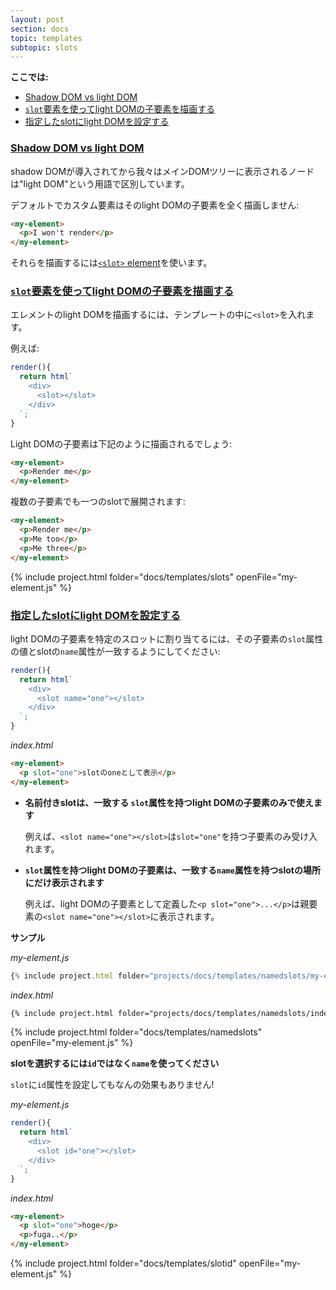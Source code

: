 ```yaml
---
layout: post
section: docs
topic: templates
subtopic: slots
---
```


<!-- original:
**On this page:**

* [Shadow DOM vs light DOM](#intro)
* [Render light DOM children with the `slot` element](#slot)
* [Assign a light DOM child to a specific slot](#named)
-->

**ここでは:**

* [Shadow DOM vs light DOM](#intro)
* [`slot`要素を使ってlight DOMの子要素を描画する](#slot)
* [指定したslotにlight DOMを設定する](#named)

<a id="intro">

### [Shadow DOM vs light DOM](#intro)

<!-- original:
Since the introduction of shadow DOM, we use the term "light DOM" to refer to nodes that appear in the main DOM tree.

By default, if a custom element has light DOM children in HTML, they do not render at all:
-->

shadow DOMが導入されてから我々はメインDOMツリーに表示されるノードは"light DOM"という用語で区別しています。

デフォルトでカスタム要素はそのlight DOMの子要素を全く描画しません:

```html
<my-element>
  <p>I won't render</p>
</my-element>
```

<!-- original:
You can make them render using the [`<slot>` element](https://developer.mozilla.org/en-US/docs/Web/HTML/Element/slot). 
-->

それらを描画するには[`<slot>` element](https://developer.mozilla.org/en-US/docs/Web/HTML/Element/slot)を使います。

<a id="slot">

### [`slot`要素を使ってlight DOMの子要素を描画する](#slot)

<!-- original:
To render an element's light DOM children, create a `<slot>` for them in the element's template. For example:
-->

エレメントのlight DOMを描画するには、テンプレートの中に`<slot>`を入れます。

例えば:

```js
render(){
  return html`
    <div>
      <slot></slot>
    </div>
  `;
}
```

<!-- original:
Light DOM children will now render in the `<slot>`:
-->

Light DOMの子要素は下記のように描画されるでしょう:

```html
<my-element>
  <p>Render me</p>
</my-element>
```

<!-- original:
Arbitrarily many light DOM children can populate a single slot:
-->

複数の子要素でも一つのslotで展開されます:

```html
<my-element>
  <p>Render me</p>
  <p>Me too</p>
  <p>Me three</p>
</my-element>
```

{% include project.html folder="docs/templates/slots" openFile="my-element.js" %}

<a id="named">

### [指定したslotにlight DOMを設定する](#named)

<!-- original:
To assign a light DOM child to a specific slot, ensure that the child's `slot` attribute matches the slot's `name` attribute:
-->

light DOMの子要素を特定のスロットに割り当てるには、その子要素の`slot`属性の値とslotの`name`属性が一致するようにしてください:

```js
render(){
  return html`
    <div>
      <slot name="one"></slot>
    </div>
  `;
}
```

_index.html_

<!-- original:
```html
<my-element>
  <p slot="one">Include me in slot "one".</p>
</my-element>
```

* **Named slots only accept light DOM children with a matching `slot` attribute.**

  For example, `<slot name="one"></slot>` only accepts children with the attribute `slot="one"`.

* **Light DOM children with a `slot` attribute will only be placed in a slot with a matching `name` attribute.**

  For example, `<p slot="one">...</p>` will only be placed in `<slot name="one"></slot>`.

**Examples**
-->

```html
<my-element>
  <p slot="one">slotのoneとして表示</p>
</my-element>
```

* **名前付きslotは、一致する `slot`属性を持つlight DOMの子要素のみで使えます**

  例えば、`<slot name="one"></slot>`は`slot="one"`を持つ子要素のみ受け入れます。

* **`slot`属性を持つlight DOMの子要素は、一致する`name`属性を持つslotの場所にだけ表示されます**

  例えば、light DOMの子要素として定義した`<p slot="one">...</p>`は親要素の`<slot name="one"></slot>`に表示されます。

**サンプル**

_my-element.js_

```js
{% include project.html folder="projects/docs/templates/namedslots/my-element.js" %}
```

_index.html_

```html
{% include project.html folder="projects/docs/templates/namedslots/index.html" %}
```

{% include project.html folder="docs/templates/namedslots" openFile="my-element.js" %}

<!-- original:
**Use `name`, not `id`, to select slots.**

Note that a `slot`'s `id` attribute has no effect!
-->

**slotを選択するには`id`ではなく`name`を使ってください**

`slot`に`id`属性を設定してもなんの効果もありません!

_my-element.js_

```js
render(){
  return html`
    <div>
      <slot id="one"></slot>
    </div>
  `;
}
```

_index.html_

<!-- original:
```html
<my-element>
  <p slot="one">nope.</p>
  <p>ohai..</p>
</my-element>
```
-->

```html
<my-element>
  <p slot="one">hoge</p>
  <p>fuga..</p>
</my-element>
```

{% include project.html folder="docs/templates/slotid" openFile="my-element.js" %}

</aside>
